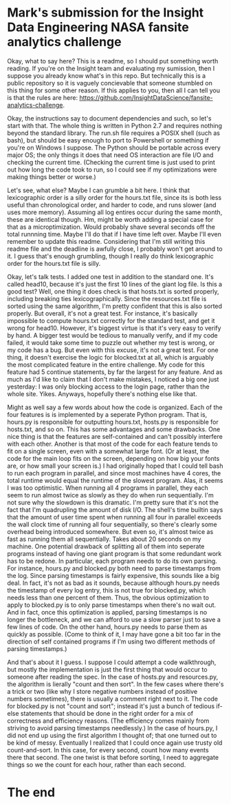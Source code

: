 # Mark's submission for the Insight Data Engineering NASA fansite analytics challenge

Okay, what to say here?  This is a readme, so I should put something worth reading.  If you're on the Insight team and evaluating my sumission, then I suppose you already know what's in this repo.  But technically this is a public repository so it is vaguely concievable that someone stumbled on this thing for some other reason.  If this applies to you, then all I can tell you is that the rules are here: https://github.com/InsightDataScience/fansite-analytics-challenge.

Okay, the instructions say to document dependencies and such, so let's start with that.  The whole thing is written in Python 2.7 and requires nothing beyond the standard library.  The run.sh file requires a POSIX shell (such as bash), but should be easy enough to port to Powershell or something if you're on Windows I suppose.  The Python should be portable across every major OS; the only things it does that need OS interaction are file I/O and checking the current time.  (Checking the current time is just used to print out how long the code took to run, so I could see if my optimizations were making things better or worse.)

Let's see, what else?  Maybe I can grumble a bit here.  I think that lexicographic order is a silly order for the hours.txt file, since its is both less useful than chronological order, and harder to code, and runs slower (and uses more memory).  Assuming all log entires occur during the same month, these are identical though.  Hm, might be worth adding a special case for that as a microptimization.  Would probably shave several seconds off the total runnning time.  Maybe I'll do that if I have time left over.  Maybe I'll even remember to update this readme.  Considering that I'm still writing this readme file and the deadline is awfully close, I probably won't get around to it.  I guess that's enough grumbling, though I really do think lexicographic order for the hours.txt file is silly.

Okay, let's talk tests.  I added one test in addition to the standard one.  It's called head10, because it's just the first 10 lines of the giant log file.  Is this a good test?  Well, one thing it does check is that hosts.txt is sorted properly, including breaking ties lexicographically.  Since the resources.txt file is sorted using the same algorithm, I'm pretty confident that this is also sorted properly.  But overall, it's not a great test.  For instance, it's basically impossible to compute hours.txt correctly for the standard test, and get it wrong for head10.  However, it's biggest virtue is that it's very easy to verify by hand.  A bigger test would be tedious to manually verify, and if my code failed, it would take some time to puzzle out whether my test is wrong, or my code has a bug.  But even with this excuse, it's not a great test.  For one thing, it doesn't exercise the logic for blocked.txt at all, which is arguably the most complicated feature in the entire challenge.  My code for this feature had 5 continue statements, by far the largest for any feature.  And as much as I'd like to claim that I don't make mistakes, I noticed a big one just yesterday: I was only blocking access to the login page, rather than the whole site.  Yikes.  Anyways, hopefully there's nothing else like that.

Might as well say a few words about how the code is organized.  Each of the four features is is implemented by a seperate Python program.  That is, hours.py is responsible for outputting hours.txt, hosts.py is responsible for hosts.txt, and so on.  This has some advantages and some drawbacks.  One nice thing is that the features are self-contained and can't possibly interfere with each other.  Another is that most of the code for each feature tends to fit on a single screen, even with a somewhat large font.  (Or at least, the code for the main loop fits on the screen, depending on how big your fonts are, or how small your screen is.)  I had originally hoped that I could tell bash to run each program in parallel, and since most machines have 4 cores, the total runtime would equal the runtime of the slowest program.  Alas, it seems I was too optimistic.  When running all 4 programs in parallel, they each seem to run almost twice as slowly as they do when run sequentially.  I'm not sure why the slowdown is this dramatic.  I'm pretty sure that it's not the fact that I'm quadrupling the amount of disk I/O.  The shell's time builtin says that the amount of user time spent when running all four in parallel exceeds the wall clock time of running all four sequentially, so there's clearly some overhead being introduced somewhere.  But even so, it's almost twice as fast as running them all sequentially.  Takes about 20 seconds on my machine.  One potential drawback of splitting all of them into seperate programs instead of having one giant program is that some redundant work has to be redone.  In particular, each program needs to do its own parsing.  For instance, hours.py and blocked.py both need to parse timestamps from the log.  Since parsing timestamps is fairly expensive, this sounds like a big deal.  In fact, it's not as bad as it sounds, because although hours.py needs the timestamp of every log entry, this is not true for blocked.py, which needs less than one percent of them.  Thus, the obvious optimization to apply to blocked.py is to only parse timestamps when there's no wait out.  And in fact, once this optimization is applied, parsing timestamps is no longer the bottleneck, and we can afford to use a slow parser just to save a few lines of code.  On the other hand, hours.py needs to parse them as quickly as possible.  (Come to think of it, I may have gone a bit too far in the direction of self contained programs if I'm using two different methods of parsing timestamps.)

And that's about it I guess.  I suppose I could attempt a code walkthrough, but mostly the implementation is just the first thing that would occur to someone after reading the spec.  In the case of hosts.py and resources.py, the algorithm is lierally "count and then sort".  In the few cases where there's a trick or two (like why I store negative numbers instead of positive numbers sometimes), there is usually a comment right next to it.  The code for blocked.py is not "count and sort"; instead it's just a bunch of tedious if-else statements that should be done in the right order for a mix of correctness and efficiency reasons.  (The efficiency comes mainly from striving to avoid parsing timestamps needlessly.)  In the case of hours.py, I did not end up using the first algorithm I thought of; that one turned out to be kind of messy.  Eventually I realized that I could once again use trusty old count-and-sort.  In this case, for every second, count how many events there that second.  The one twist is that before sorting, I need to aggregate things so we the count for each hour, rather than each second.

# The end
